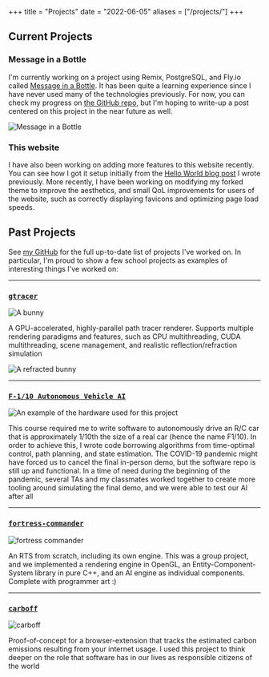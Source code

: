 +++
title = "Projects"
date = "2022-06-05"
aliases = ["/projects/"]
+++

## Current Projects

### Message in a Bottle

I'm currently working on a project using Remix, PostgreSQL, and Fly.io called [Message in a Bottle](https://message-in-a-bottle.fly.dev/). It has been quite a learning experience since I have never used many of the technologies previously. For now, you can check my progress on [the GitHub repo](https://github.com/austinatchley/message-in-a-bottle), but I'm hoping to write-up a post centered on this project in the near future as well.

![Message in a Bottle](/images/message_in_a_bottle.png "Message in a Bottle")

### This website

I have also been working on adding more features to this website recently. You can see how I got it setup initially from the [Hello World blog post](/posts/2022/10/hello-world/) I wrote previously. More recently, I have been working on modifying my forked theme to improve the aesthetics, and small QoL improvements for users of the website, such as correctly displaying favicons and optimizing page load speeds.

## Past Projects

See [my GitHub](https://github.com/austinatchley) for the full up-to-date list of projects I've worked on. In particular, I'm proud to show a few school projects as examples of interesting things I've worked on:

---

### [`gtracer`](https://github.com/loganzartman/gtracer)

![A bunny](/images/bunny.png "A bunny")

A GPU-accelerated, highly-parallel path tracer renderer. Supports multiple rendering paradigms and features, such as CPU multithreading, CUDA multithreading, scene management, and realistic reflection/refraction simulation

![A refracted bunny](/images/refraction_bunny.png "A bunny made with material that has refractive properties")

---

### [`F-1/10 Autonomous Vehicle AI`](https://github.com/austinatchley/F1-10-Autonomous-Driving)

![An example of the hardware used for this project](/images/f1-10_cars.png "An example of the hardware used for this project")

This course required me to write software to autonomously drive an R/C car that is approximately 1/10th the size of a real car (hence the name F1/10). In order to achieve this, I wrote code borrowing algorithms from time-optimal control, path planning, and state estimation. The COVID-19 pandemic might have forced us to cancel the final in-person demo, but the software repo is still up and functional. In a time of need during the beginning of the pandemic, several TAs and my classmates worked together to create more tooling around simulating the final demo, and we were able to test our AI after all

---

### [`fortress-commander`](https://github.com/kasrasadeghi/fortress-commander)

![fortress commander](/images/fortress_commander.png "fortress commander")

An RTS from scratch, including its own engine. This was a group project, and we implemented a rendering engine in OpenGL, an Entity-Component-System library in pure C++, and an AI engine as individual components. Complete with programmer art :)

---

### [`carboff`](https://github.com/loganzartman/carboff)

![carboff](/images/carboff.png "carboff")

Proof-of-concept for a browser-extension that tracks the estimated carbon emissions resulting from your internet usage. I used this project to think deeper on the role that software has in our lives as responsible citizens of the world